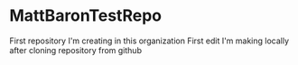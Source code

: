 # MattBaronTestRepo
First repository I'm creating in this organization
First edit I'm making locally after cloning repository from github
